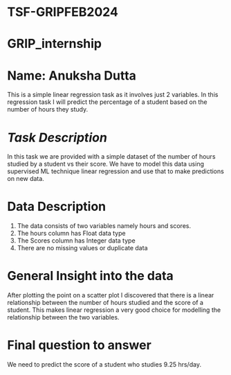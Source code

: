 # TSF-GRIPFEB2024
# GRIP_internship
# Name: Anuksha Dutta
This is a simple linear regression task as it involves just 2 variables.
In this regression task I will predict the percentage of a student based on the number of hours they study. 

# _Task Description_
In this task we are provided with a simple dataset of the number of hours studied by a student vs their score. We have to model this data using supervised ML technique linear regression and use that to make predictions on new data.

# Data Description
1. The data consists of two variables namely hours and scores.
2. The hours column has Float data type
3. The Scores column has Integer data type
4. There are no missing values or duplicate data

# General Insight into the data
After plotting the point on a scatter plot I discovered that there is a linear relationship between the number of hours studied and the score of a student. This makes linear regression a very good choice for modelling the relationship between the two variables.

# Final question to answer
We need to predict the score of a student who studies 9.25 hrs/day.
